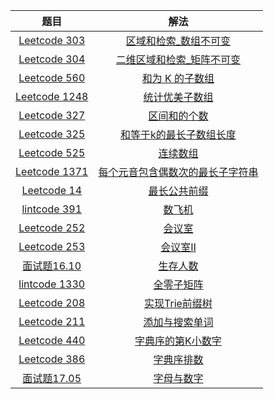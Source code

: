 |                             题目                             |                             解法                             |
| :----------------------------------------------------------: | :----------------------------------------------------------: |
| [Leetcode 303](https://leetcode.cn/problems/range-sum-query-immutable/) | [区域和检索_数组不可变](https://github.com/pshijie/Java_interview_code/blob/main/Leetcode分类/前缀/区域和检索_数组不可变.java) |
| [Leetcode 304](https://leetcode.cn/problems/range-sum-query-2d-immutable/) | [二维区域和检索_矩阵不可变](https://github.com/pshijie/Java_interview_code/blob/main/Leetcode分类/前缀/二维区域和检索_矩阵不可变.java) |
| [Leetcode 560](https://leetcode.cn/problems/subarray-sum-equals-k/) | [和为 K 的子数组](https://github.com/pshijie/Java_interview_code/blob/main/Leetcode分类/前缀/和为K的子数组.java) |
| [Leetcode 1248](https://leetcode.cn/problems/count-number-of-nice-subarrays/) | [统计优美子数组](https://github.com/pshijie/Java_interview_code/blob/main/Leetcode分类/前缀/统计优美子数组.java) |
| [Leetcode 327](https://leetcode.cn/problems/count-of-range-sum/) | [区间和的个数](https://github.com/pshijie/Java_interview_code/blob/main/Leetcode分类/前缀/区间和的个数.java) |
| [Leetcode 325](https://leetcode.cn/problems/maximum-size-subarray-sum-equals-k/) | [和等于k的最长子数组长度](https://github.com/pshijie/Java_interview_code/blob/main/Leetcode分类/前缀/和等于k的最长子数组长度.java) |
| [Leetcode 525](https://leetcode.cn/problems/contiguous-array/) | [连续数组](https://github.com/pshijie/Java_interview_code/blob/main/Leetcode分类/前缀/连续数组.java) |
| [Leetcode 1371](https://leetcode.cn/problems/find-the-longest-substring-containing-vowels-in-even-counts/) | [每个元音包含偶数次的最长子字符串](https://github.com/pshijie/Java_interview_code/blob/main/Leetcode分类/前缀/每个元音包含偶数次的最长子字符串.java) |
| [Leetcode 14](https://leetcode.cn/problems/longest-common-prefix/) | [最长公共前缀](https://github.com/pshijie/Java_interview_code/blob/main/Leetcode分类/前缀/最长公共前缀.java) |
|    [lintcode 391](https://www.lintcode.com/problem/391/)     | [数飞机](https://github.com/pshijie/Java_interview_code/blob/main/Leetcode分类/前缀/数飞机.java) |
| [Leetcode 252](https://leetcode.cn/problems/meeting-rooms/)  | [会议室](https://github.com/pshijie/Java_interview_code/blob/main/Leetcode分类/前缀/会议室.java) |
| [Leetcode 253](https://leetcode.cn/problems/meeting-rooms-ii/) | [会议室Ⅱ](https://github.com/pshijie/Java_interview_code/blob/main/Leetcode分类/前缀/会议室Ⅱ.java) |
| [面试题16.10](https://leetcode.cn/problems/living-people-lcci/) | [生存人数](https://github.com/pshijie/Java_interview_code/blob/main/Leetcode分类/前缀/生存人数.java) |
|   [lintcode 1330](https://www.lintcode.com/problem/1330/)    | [全零子矩阵](https://github.com/pshijie/Java_interview_code/blob/main/Leetcode分类/前缀/全零子矩阵.java) |
| [Leetcode 208](https://leetcode.cn/problems/implement-trie-prefix-tree/) | [实现Trie前缀树](https://github.com/pshijie/Java_interview_code/blob/main/Leetcode分类/前缀/实现Trie前缀树.java) |
| [Leetcode 211](https://leetcode.cn/problems/design-add-and-search-words-data-structure/) | [添加与搜索单词](https://github.com/pshijie/Java_interview_code/blob/main/Leetcode分类/前缀/添加与搜索单词.java) |
| [Leetcode 440](https://leetcode.cn/problems/k-th-smallest-in-lexicographical-order/) | [字典序的第K小数字](https://github.com/pshijie/Java_interview_code/blob/main/Leetcode分类/前缀/字典序的第K小数字.java) |
| [Leetcode 386](https://leetcode.cn/problems/lexicographical-numbers/) | [字典序排数](https://github.com/pshijie/Java_interview_code/blob/main/Leetcode分类/前缀/字典序排数.java) |
| [面试题17.05](https://leetcode.cn/problems/find-longest-subarray-lcci/) | [字母与数字](https://github.com/pshijie/Java_interview_code/blob/main/Leetcode分类/前缀/字母与数字.java) |


